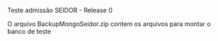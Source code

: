 Teste admissão SEIDOR - Release 0

O arquivo BackupMongoSeidor.zip contem os arquivos para montar o banco de teste
